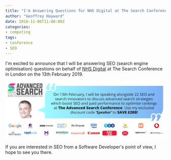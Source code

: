 ```yaml
---
title: "I'm Answering Questions for NHS Digital at The Search Conference"
author: "Geoffrey Hayward"
date: 2018-11-06T11:00:00Z
categories:
- computing
tags:
- Conference
- SEO
---
```

I'm excited to announce that I will be answering SEO (search engine optimisation) questions on behalf of [NHS Digital](https://digital.nhs.uk/) at The Search Conference in London on the 13th February 2019.

<!--more-->

![A banner that has a photo of Geoffrey Hayward (me) next to details of The Search Conference in London on the 13th February 2019. ](SEO-Geoffrey-Discount.jpg)

If you are interested in SEO from a Software Developer's point of view, I hope to see you there.